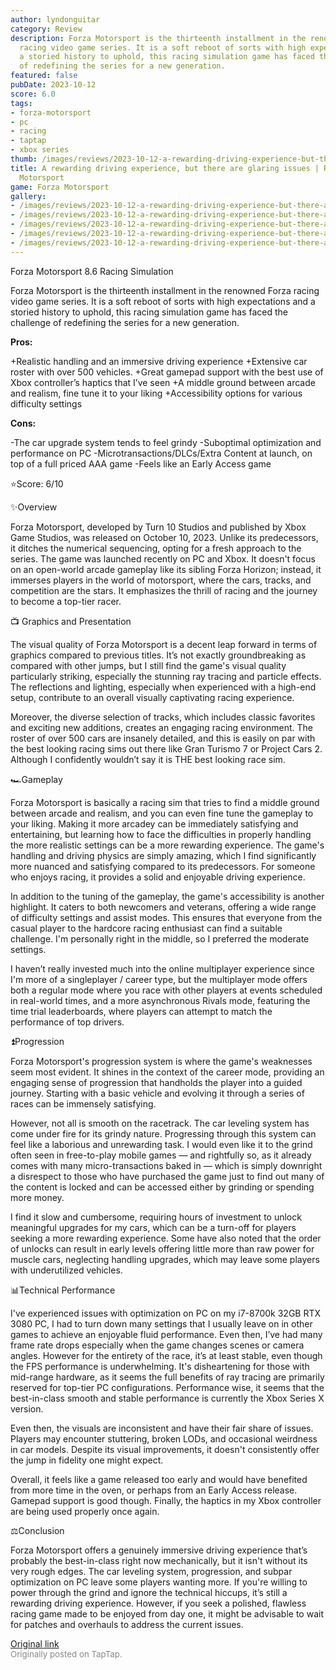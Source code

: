 ```yaml
---
author: lyndonguitar
category: Review
description: Forza Motorsport is the thirteenth installment in the renowned Forza
  racing video game series. It is a soft reboot of sorts with high expectations and
  a storied history to uphold, this racing simulation game has faced the challenge
  of redefining the series for a new generation.
featured: false
pubDate: 2023-10-12
score: 6.0
tags:
- forza-motorsport
- pc
- racing
- taptap
- xbox series
thumb: /images/reviews/2023-10-12-a-rewarding-driving-experience-but-there-are-glaring-issues--review---forza-motorsport-0.avif
title: A rewarding driving experience, but there are glaring issues | Review - Forza
  Motorsport
game: Forza Motorsport
gallery:
- /images/reviews/2023-10-12-a-rewarding-driving-experience-but-there-are-glaring-issues--review---forza-motorsport-0.avif
- /images/reviews/2023-10-12-a-rewarding-driving-experience-but-there-are-glaring-issues--review---forza-motorsport-1.avif
- /images/reviews/2023-10-12-a-rewarding-driving-experience-but-there-are-glaring-issues--review---forza-motorsport-2.avif
- /images/reviews/2023-10-12-a-rewarding-driving-experience-but-there-are-glaring-issues--review---forza-motorsport-3.avif
- /images/reviews/2023-10-12-a-rewarding-driving-experience-but-there-are-glaring-issues--review---forza-motorsport-4.avif
---
```

Forza Motorsport
8.6
Racing
Simulation

Forza Motorsport is the thirteenth installment in the renowned Forza racing video game series. It is a soft reboot of sorts with high expectations and a storied history to uphold, this racing simulation game has faced the challenge of redefining the series for a new generation.


**Pros:**


+Realistic handling and an immersive driving experience
+Extensive car roster with over 500 vehicles.
+Great gamepad support with the best use of Xbox controller’s haptics that I’ve seen
+A middle ground between arcade and realism, fine tune it to your liking
+Accessibility options for various difficulty settings


**Cons:**


-The car upgrade system tends to feel grindy
-Suboptimal optimization and performance on PC
-Microtransactions/DLCs/Extra Content at launch, on top of a full priced AAA game
-Feels like an Early Access game

⭐️Score: 6/10

✨Overview

Forza Motorsport, developed by Turn 10 Studios and published by Xbox Game Studios, was released on October 10, 2023. Unlike its predecessors, it ditches the numerical sequencing, opting for a fresh approach to the series. The game was launched recently on PC and Xbox. It doesn't focus on an open-world arcade gameplay like its sibling Forza Horizon; instead, it immerses players in the world of motorsport, where the cars, tracks, and competition are the stars. It emphasizes the thrill of racing and the journey to become a top-tier racer.

📺 Graphics and Presentation

The visual quality of Forza Motorsport is a decent leap forward in terms of graphics compared to previous titles. It’s not exactly groundbreaking as compared with other jumps, but I still find the game's visual quality particularly striking, especially the stunning ray tracing and particle effects. The reflections and lighting, especially when experienced with a high-end setup, contribute to an overall visually captivating racing experience.

Moreover, the diverse selection of tracks, which includes classic favorites and exciting new additions, creates an engaging racing environment. The roster of over 500 cars are insanely detailed, and this is easily on par with the best looking racing sims out there like Gran Turismo 7 or Project Cars 2. Although I confidently wouldn’t say it is THE best looking race sim.

🏎Gameplay

Forza Motorsport is basically a racing sim that tries to find a middle ground between arcade and realism, and you can even fine tune the gameplay to your liking. Making it more arcadey can be immediately satisfying and entertaining, but learning how to face the difficulties in properly handling the more realistic settings can be a more rewarding experience. The game's handling and driving physics are simply amazing, which I find significantly more nuanced and satisfying compared to its predecessors. For someone who enjoys racing, it provides a solid and enjoyable driving experience.

In addition to the tuning of the gameplay, the game's accessibility is another highlight. It caters to both newcomers and veterans, offering a wide range of difficulty settings and assist modes. This ensures that everyone from the casual player to the hardcore racing enthusiast can find a suitable challenge. I'm personally right in the middle, so I preferred the moderate settings.

I haven’t really invested much into the online multiplayer experience since I'm more of a singleplayer / career type, but the multiplayer mode offers both a regular mode where you race with other players at events scheduled in real-world times, and a more asynchronous Rivals mode, featuring the time trial leaderboards, where players can attempt to match the performance of top drivers.

⏫Progression

Forza Motorsport's progression system is where the game's weaknesses seem most evident. It shines in the context of the career mode, providing an engaging sense of progression that handholds the player into a guided journey. Starting with a basic vehicle and evolving it through a series of races can be immensely satisfying.

However, not all is smooth on the racetrack. The car leveling system has come under fire for its grindy nature. Progressing through this system can feel like a laborious and unrewarding task. I would even like it to the grind often seen in free-to-play mobile games — and rightfully so, as it already comes with many micro-transactions baked in — which is simply downright a disrespect to those who have purchased the game just to find out many of the content is locked and can be accessed either by grinding or spending more money.

I find it slow and cumbersome, requiring hours of investment to unlock meaningful upgrades for my cars, which can be a turn-off for players seeking a more rewarding experience. Some have also noted that the order of unlocks can result in early levels offering little more than raw power for muscle cars, neglecting handling upgrades, which may leave some players with underutilized vehicles.

📊Technical Performance

I've experienced issues with optimization on PC on my i7-8700k 32GB RTX 3080 PC, I had to turn down many settings that I usually leave on in other games to achieve an enjoyable fluid performance. Even then, I’ve had many frame rate drops especially when the game changes scenes or camera angles. However for the entirety of the race, it’s at least stable, even though the FPS performance is underwhelming. It's disheartening for those with mid-range hardware, as it seems the full benefits of ray tracing are primarily reserved for top-tier PC configurations. Performance wise, it seems that the best-in-class smooth and stable performance is currently the Xbox Series X version.

Even then, the visuals are inconsistent and have their fair share of issues. Players may encounter stuttering, broken LODs, and occasional weirdness in car models. Despite its visual improvements, it doesn't consistently offer the jump in fidelity one might expect.

Overall, it feels like a game released too early and would have benefited from more time in the oven, or perhaps from an Early Access release. Gamepad support is good though. Finally, the haptics in my Xbox controller are being used properly once again.

⚖️Conclusion

Forza Motorsport offers a genuinely immersive driving experience that’s probably the best-in-class right now mechanically, but it isn't without its very rough edges. The car leveling system, progression, and subpar optimization on PC leave some players wanting more. If you're willing to power through the grind and ignore the technical hiccups, it’s still a rewarding driving experience. However, if you seek a polished, flawless racing game made to be enjoyed from day one, it might be advisable to wait for patches and overhauls to address the current issues.

[Original link](https://www.taptap.io/post/6421746)<br><span style="font-size: 0.95em; color: #888;">Originally posted on TapTap.</span>